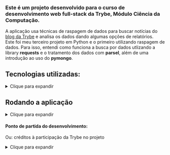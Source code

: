 ### Este é um projeto desenvolvido para o curso de desenvolvimento web full-stack da Trybe, Módulo Ciência da Computação.  
  
A aplicação usa técnicas de raspagem de dados para buscar notícias do [blog da Trybe](https://blog.betrybe.com) e analisa os dados dando algumas opções de relatórios.  
Este foi meu terceiro projeto em Python e o primeiro utilizando raspagem de dados. Para isso, entendi como funciona a busca por dados utlizando a library **requests** e o tratamento dos dados com **parsel**, além de uma introdução ao uso do **pymongo**.  
  
## Tecnologias utilizadas:  
<details>  
  <summary>Clique para expandir</summary>  
  
* [Python 3](https://docs.python.org/3/);  
* [requests](https://requests.readthedocs.io/en/latest/);  
* [parsel](https://parsel.readthedocs.io/en/latest/);  
* [pymongo](https://pymongo.readthedocs.io/en/stable/);    

</details>  
  
## Rodando a aplicação
  
<details>  
  <summary>Clique para expandir</summary>
  Você pode rodar a aplicação na sua máquina através do terminal, na pasta onde será instalada:  
  
```
git clone git@github.com:R-R-Freitas/Tech-News.git
cd Tech-News  
pip install .  
python3 -m pip install -r dev-requirements.txt  
tech-news-analyzer  
```  
</details>
  
#### Ponto de partida do desenvolvimento:  
Ou: créditos à participação da Trybe no projeto  
<details>  
  <summary>Clique para expandir</summary>  
  
  A Trybe disponibilizou um projeto parcialmente pronto. O "Initial Commit" deste repositório contém os arquivos e códigos de autoria da Trybe.  
    
</details>  
